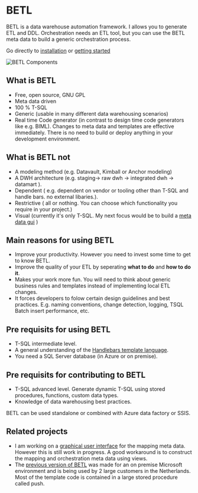 # BETL

BETL is a data warehouse automation framework. I allows you to generate ETL and DDL. Orchestration needs an ETL tool, but you can use the BETL meta data to build a generic orchestration process. 

Go directly to [installation](https://github.com/basvdberg/BETL/wiki/1.-Installation) or [getting started](https://github.com/basvdberg/BETL/wiki/2.-Getting-started)


![BETL Components](https://github.com/basvdberg/BETL-Core/blob/main/image/betl_overview.png)

## What is BETL
* Free, open source, GNU GPL
* Meta data driven
* 100 % T-SQL
* Generic (usable in many different data warehousing scenarios)
* Real time Code generator (in contrast to design time code generators like e.g. BIML). Changes to meta data and templates are effective immediately. There is no need to build or deploy anything in your development environment. 

## What is BETL not
* A modeling method (e.g. Datavault, Kimball or Anchor modeling)
* A DWH architecture (e.g. staging-> raw dwh -> integrated dwh -> datamart ). 
* Dependent ( e.g. dependent on vendor or tooling other than T-SQL and handle bars. no external libaries.). 
* Restrictive ( all or nothing. You can choose which functionality you require in your project.)
* Visual (currently it's only T-SQL. My next focus would be to build a [meta data gui](https://github.com/basvdberg/BetlApp) )

## Main reasons for using BETL
 * Improve your productivity. However you need to invest some time to get to know BETL. 
 * Improve the quality of your ETL by seperating **what to do** and **how to do it**. 
 * Makes your work more fun. You will need to think about generic business rules and templates instead of implementing local ETL changes. 
 * It forces developers to folow certain design guidelines and best practices. E.g. naming conventions, change detection, logging, TSQL Batch insert performance, etc.

## Pre requisits for **using** BETL
 * T-SQL intermediate level. 
 * A general understanding of the [Handlebars template language](https://handlebarsjs.com/).
 * You need a SQL Server database (in Azure or on premise). 
 
## Pre requisits for **contributing** to BETL
 * T-SQL advanced level. Generate dynamic T-SQL using stored procedures, functions, custom data types. 
 * Knowledge of data warehousing best practices.

BETL can be used standalone or combined with Azure data factory or SSIS. 

## Related projects

 * I am working on a [graphical user interface](https://github.com/basvdberg/BetlApp) for the mapping meta data. However this is still work in progress. A good workaround is to construct the mapping and orchestration meta data using views. 
 * The [previous version of BETL](https://github.com/basvdberg/BETL-old) was made for an on premise Microsoft environment and is being used by 2 large customers in the Netherlands. Most of the template code is contained in a large stored procedure called push. 

